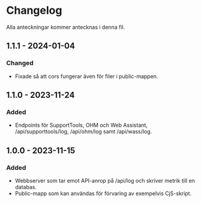 ﻿# Changelog

Alla anteckningar kommer antecknas i denna fil.

## 1.1.1 - 2024-01-04

### Changed

- Fixade så att cors fungerar även för filer i public-mappen.

## 1.1.0 - 2023-11-24

### Added

- Endpoints för SupportTools, OHM och Web Assistant, /api/supporttools/log, /api/ohm/log samt /api/wass/log. 

## 1.0.0 - 2023-11-15

### Added

- Webbserver som tar emot API-anrop på /api/log och skriver metrik till en databas.
- Public-mapp som kan användas för förvaring av exempelvis CjS-skript.